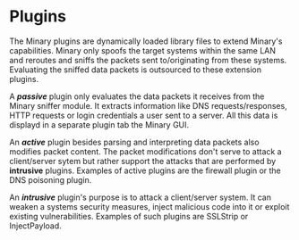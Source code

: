 # Plugins

The Minary plugins are dynamically loaded library files to extend Minary's capabilities.
Minary only spoofs the target systems within the same LAN and reroutes and sniffs the packets sent to/originating from these systems. 
Evaluating the sniffed data packets is outsourced to these extension plugins.

A ***passive*** plugin only evaluates the data packets it receives from the Minary sniffer module. 
It extracts information like DNS requests/responses, HTTP requests or login credentials a user sent to a server. All this data is displayd in
a separate plugin tab the Minary GUI. 

An ***active*** plugin besides parsing and interpreting data packets also modifies packet content. The packet modifications don't serve to attack
a client/server sytem but rather support the attacks that are performed by **intrusive** plugins. Examples of active plugins are the
firewall plugin or the DNS poisoning plugin.

An ***intrusive*** plugin's purpose is to attack a client/server system. It can weaken a systems security measures, inject malicious code into it or
exploit existing vulnerabilities. Examples of such plugins are SSLStrip or InjectPayload.
